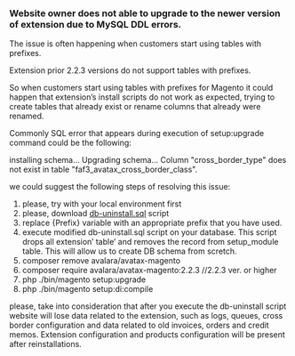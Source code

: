 ### Website owner does not able to upgrade to the newer version of extension due to MySQL DDL errors.

The issue is often happening when customers start using tables with prefixes.

Extension prior 2.2.3 versions do not support tables with prefixes. 

So when customers start using tables with prefixes for Magento it could happen that extension’s install scripts do not work as expected, trying to create tables that already exist or rename columns that already were renamed.

Commonly SQL error that appears during execution of setup:upgrade command could be the following:

installing schema... Upgrading schema... Column "cross_border_type" does not exist in table "faf3_avatax_cross_border_class".

we could suggest the following steps of resolving this issue:
1. please, try with your local environment first
2. please, download [db-uninstall.sql](./db-uninstall.sql) script
3. replace {Prefix} variable with an appropriate prefix that you have used.
4. execute modified db-uninstall.sql script on your database. This script drops all extension’ table’ and removes the record from setup_module table. This will allow us to create DB schema from scretch.
5. composer remove avalara/avatax-magento
6. composer require avalara/avatax-magento:2.2.3  //2.2.3 ver. or higher
7. php ./bin/magento setup:upgrade
8. php ./bin/magento setup:di:compile

please, take into consideration that after you execute the db-uninstall script website will lose data related to the extension, such as logs, queues, cross border configuration and data related to old invoices, orders and credit memos. Extension configuration and products configuration will be present after reinstallations. 
